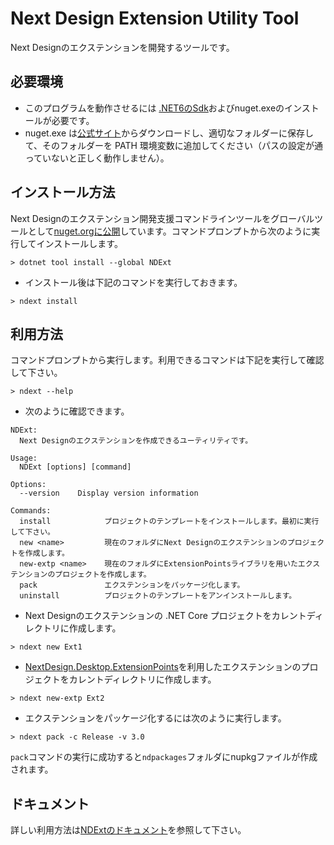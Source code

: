 # Next Design Extension Utility Tool
Next Designのエクステンションを開発するツールです。

## 必要環境
* このプログラムを動作させるには [.NET6のSdk](https://dotnet.microsoft.com/ja-jp/download/dotnet/6.0)およびnuget.exeのインストールが必要です。
* nuget.exe は[公式サイト](https://www.nuget.org/downloads)からダウンロードし、適切なフォルダーに保存して、そのフォルダーを PATH 環境変数に追加してください（パスの設定が通っていないと正しく動作しません）。

## インストール方法
Next Designのエクステンション開発支援コマンドラインツールをグローバルツールとして[nuget.orgに公開](https://www.nuget.org/packages/NDExt/)しています。コマンドプロンプトから次のように実行してインストールします。
  
```
> dotnet tool install --global NDExt 
```

* インストール後は下記のコマンドを実行しておきます。
```
> ndext install
```

## 利用方法
コマンドプロンプトから実行します。利用できるコマンドは下記を実行して確認して下さい。

```
> ndext --help
```

* 次のように確認できます。
```
NDExt:
  Next Designのエクステンションを作成できるユーティリティです。

Usage:
  NDExt [options] [command]

Options:
  --version    Display version information

Commands:
  install            プロジェクトのテンプレートをインストールします。最初に実行して下さい。
  new <name>         現在のフォルダにNext Designのエクステンションのプロジェクトを作成します。
  new-extp <name>    現在のフォルダにExtensionPointsライブラリを用いたエクステンションのプロジェクトを作成します。
  pack               エクステンションをパッケージ化します。
  uninstall          プロジェクトのテンプレートをアンインストールします。
```

* Next Designのエクステンションの .NET Core プロジェクトをカレントディレクトリに作成します。
```
> ndext new Ext1
```

* [NextDesign.Desktop.ExtensionPoints](https://www.nuget.org/packages/NextDesign.Desktop.ExtensionPoints/)を利用したエクステンションのプロジェクトをカレントディレクトリに作成します。
```
> ndext new-extp Ext2
```

* エクステンションをパッケージ化するには次のように実行します。

```
> ndext pack -c Release -v 3.0 
```

`pack`コマンドの実行に成功すると`ndpackages`フォルダにnupkgファイルが作成されます。

## ドキュメント
詳しい利用方法は[NDExtのドキュメント](https://docs.nextdesign.app/extension/docs/tools/ndext/intro)を参照して下さい。
